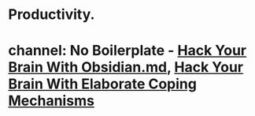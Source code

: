 # Productivity.
# channel: No Boilerplate - [Hack Your Brain With Obsidian.md](https://youtu.be/DbsAQSIKQXk), [Hack Your Brain With Elaborate Coping Mechanisms](https://youtu.be/XUZ9VATeF_4)
